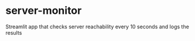# server-monitor
Streamlit app that checks server reachability every 10 seconds and logs the results
